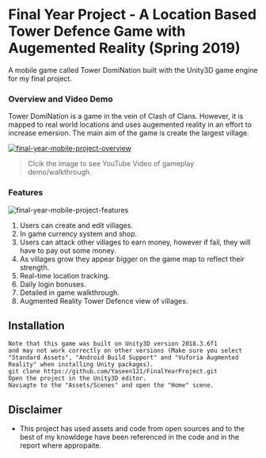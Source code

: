 # Final Year Project - A Location Based Tower Defence Game with Augemented Reality (Spring 2019)

A mobile game called Tower DomiNation built with the Unity3D game engine for my final project. 

### Overview and Video Demo
Tower DomiNation is a game in the vein of Clash of Clans. However, it is mapped to real world locations and uses augemented reality in an effort to increase emersion. The main aim of the game is create the largest village. 

[![final-year-mobile-project-overview](https://i.imgur.com/ixdWkNI.png)](https://www.youtube.com/watch?v=v5-C9Q-MlwY "Final Project Video")
>Clcik the image to see YouTube Video of gameplay demo/walkthrough. 

### Features
![final-year-mobile-project-features](https://i.imgur.com/Fvo7nu3.png)


1. Users can create and edit villages.
2. In game currency system and shop. 
3. Users can attack other villages to earn money, however if fail, they will have to pay out some money.
4. As villages grow they appear bigger on the game map to reflect their strength. 
5. Real-time location tracking.
6. Daily login bonuses. 
7. Detailed in game walkthrough.
8. Augmented Reality Tower Defence view of villages. 


## Installation

```
Note that this game was built on Unity3D version 2018.3.6f1
and may not work correctly on other versions (Make sure you select "Standard Assets", "Android Build Support" and "Vuforia Augmented Reality" when installing Unity packages).
git clone https://github.com/Yaseen121/FinalYearProject.git
Open the project in the Unity3D editor.
Naviagte to the "Assets/Scenes" and open the "Home" scene. 
```

## Disclaimer
 - This project has used assets and code from open sources and to the best of my knowldege have been referenced in the code and in the report where appropaite. 

    
